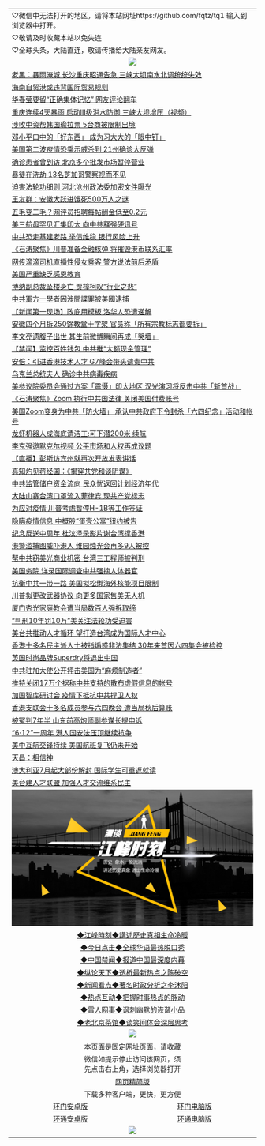  <table>
 
<tr>
<td colspan="2" align=left>
♡微信中无法打开的地区，请将本站网址https://github.com/fqtz/tq1 输入到浏览器中打开。 
 </td>
</tr>
 <tr>
 <td colspan="2" align=left>
♡敬请及时收藏本站以免失连
 </td>
   <tr>
<td colspan="2" align=left>
♡全球头条，大陆直连，敬请传播给大陆亲友网友。
 </td>
</tr>


<tr>
    <td colspan="2" align=center><img src="https://cdn.jsdelivr.net/gh/gyoupiodf/im1/%E7%BD%91%E9%97%A8%E6%96%B0%E9%97%BB1.jpg"></td>
 </tr>

<tr><td colspan="2" align="left"><a href="https://qeb.xfthy.casa/?name=c1184043&key=xcyufvbtjvhwwrpc&from=gy2">老黑：暴雨淹城 长沙重庆昭通告急 三峡大坝南水北调统统失效</a></td></tr>
<tr><td colspan="2" align="left"><a href="https://qeb.xfthy.casa/?name=c1184046&key=xcyufvbtjvhwwrpc&from=gy2">海南自贸港或违背国际贸易规则</a></td></tr>
<tr><td colspan="2" align="left"><a href="https://qeb.xfthy.casa/?name=c1184062&key=xcyufvbtjvhwwrpc&from=gy2">华春莹要留“正确集体记忆” 网友评论翻车</a></td></tr>
<tr><td colspan="2" align="left"><a href="https://qeb.xfthy.casa/?name=c1184089&key=xcyufvbtjvhwwrpc&from=gy2">重庆连续4天暴雨  启动Ⅲ级洪水防御  三峡大坝增压（视频）</a></td></tr>
<tr><td colspan="2" align="left"><a href="https://qeb.xfthy.casa/?name=c1184071&key=xcyufvbtjvhwwrpc&from=gy2">涉收中资帮韩国瑜拉票 5台商被限制出境</a></td></tr>
<tr><td colspan="2" align="left"><a href="https://qeb.xfthy.casa/?name=c1184105&key=xcyufvbtjvhwwrpc&from=gy2">邓小平口中的「好东西」 成为习大大的「眼中钉」</a></td></tr>
<tr><td colspan="2" align="left"><a href="https://qeb.xfthy.casa/?name=c1184072&key=xcyufvbtjvhwwrpc&from=gy2">美国第二波疫情恐乘示威杀到 21州确诊大反弹</a></td></tr>
<tr><td colspan="2" align="left"><a href="https://qeb.xfthy.casa/?name=c1184063&key=xcyufvbtjvhwwrpc&from=gy2">确诊患者曾到访 北京多个批发市场暂停营业</a></td></tr>
<tr><td colspan="2" align="left"><a href="https://qeb.xfthy.casa/?name=c1184059&key=xcyufvbtjvhwwrpc&from=gy2">暴徒在洗劫 13名芝加哥警察视而不见</a></td></tr>
<tr><td colspan="2" align="left"><a href="https://qeb.xfthy.casa/?name=c1184069&key=xcyufvbtjvhwwrpc&from=gy2">迫害法轮功细则 河北沧州政法委加密文件曝光</a></td></tr>
<tr><td colspan="2" align="left"><a href="https://qeb.xfthy.casa/?name=c1184042&key=xcyufvbtjvhwwrpc&from=gy2">王友群：安徽大跃进饿死500万人之谜</a></td></tr>
<tr><td colspan="2" align="left"><a href="https://qeb.xfthy.casa/?name=c1184077&key=xcyufvbtjvhwwrpc&from=gy2">五毛变二毛？网评员招聘每帖酬金低至0.2元</a></td></tr>
<tr><td colspan="2" align="left"><a href="https://qeb.xfthy.casa/?name=c1184051&key=xcyufvbtjvhwwrpc&from=gy2">美三航母罕见汇集印太 向中共释强硬讯号</a></td></tr>
<tr><td colspan="2" align="left"><a href="https://qeb.xfthy.casa/?name=c1184052&key=xcyufvbtjvhwwrpc&from=gy2">中共恐走基建老路 举债维稳 银行风险上升</a></td></tr>
<tr><td colspan="2" align="left"><a href="https://qeb.xfthy.casa/?name=c1184065&key=xcyufvbtjvhwwrpc&from=gy2">《石涛聚焦》川普准备金融核弹 将摧毁港币联系汇率</a></td></tr>
<tr><td colspan="2" align="left"><a href="https://qeb.xfthy.casa/?name=c1184088&key=xcyufvbtjvhwwrpc&from=gy2">网传滴滴司机直播性侵女乘客 警方说法前后矛盾</a></td></tr>
<tr><td colspan="2" align="left"><a href="https://qeb.xfthy.casa/?name=c1184079&key=xcyufvbtjvhwwrpc&from=gy2">美国严重缺乏感恩教育</a></td></tr>
<tr><td colspan="2" align="left"><a href="https://qeb.xfthy.casa/?name=c1184045&key=xcyufvbtjvhwwrpc&from=gy2">博纳副总裁坠楼身亡 贾樟柯叹“行业之悲”</a></td></tr>
<tr><td colspan="2" align="left"><a href="https://qeb.xfthy.casa/?name=c1184076&key=xcyufvbtjvhwwrpc&from=gy2">中共軍方一學者因涉間諜罪被美國逮捕</a></td></tr>
<tr><td colspan="2" align="left"><a href="https://qeb.xfthy.casa/?name=c1184064&key=xcyufvbtjvhwwrpc&from=gy2">【新闻第一现场】政庇用模板 洛华人恐遭递解</a></td></tr>
<tr><td colspan="2" align="left"><a href="https://qeb.xfthy.casa/?name=c1184106&key=xcyufvbtjvhwwrpc&from=gy2">安徽四个月拆250馀教堂十字架 官员称「所有宗教标志都要拆」</a></td></tr>
<tr><td colspan="2" align="left"><a href="https://qeb.xfthy.casa/?name=c1184107&key=xcyufvbtjvhwwrpc&from=gy2">李文亮遗腹子出世 其生前微博瞬间再成「哭墙」</a></td></tr>
<tr><td colspan="2" align="left"><a href="https://qeb.xfthy.casa/?name=c1184090&key=xcyufvbtjvhwwrpc&from=gy2">【禁闻】监控百姓钱包 中共推“大额现金管理”</a></td></tr>
<tr><td colspan="2" align="left"><a href="https://qeb.xfthy.casa/?name=c1184087&key=xcyufvbtjvhwwrpc&from=gy2">安倍：引进香港技术人才 G7峰会带头谴责中共</a></td></tr>
<tr><td colspan="2" align="left"><a href="https://qeb.xfthy.casa/?name=c1184056&key=xcyufvbtjvhwwrpc&from=gy2">乌克兰总统夫人 确诊中共病毒疾病</a></td></tr>
<tr><td colspan="2" align="left"><a href="https://qeb.xfthy.casa/?name=c1184104&key=xcyufvbtjvhwwrpc&from=gy2">美参议院委员会通过方案「震慑」印太地区 汉光演习将反击中共「斩首战」</a></td></tr>
<tr><td colspan="2" align="left"><a href="https://qeb.xfthy.casa/?name=c1184070&key=xcyufvbtjvhwwrpc&from=gy2">《石涛聚焦》Zoom 执行中共国法律 关闭美国付费账号</a></td></tr>
<tr><td colspan="2" align="left"><a href="https://qeb.xfthy.casa/?name=c1184108&key=xcyufvbtjvhwwrpc&from=gy2">美国Zoom变身为中共「防火墙」 承认中共政府下令封杀「六四纪念」活动和帐号</a></td></tr>
<tr><td colspan="2" align="left"><a href="https://qeb.xfthy.casa/?name=c1184073&key=xcyufvbtjvhwwrpc&from=gy2">龙虾机器人成海底清洁工:可下潜200米 续航</a></td></tr>
<tr><td colspan="2" align="left"><a href="https://qeb.xfthy.casa/?name=c1184100&key=xcyufvbtjvhwwrpc&from=gy2">李克强邀默克尔视频 公平市场和人权再成议题</a></td></tr>
<tr><td colspan="2" align="left"><a href="https://qeb.xfthy.casa/?name=c1184050&key=xcyufvbtjvhwwrpc&from=gy2">【直播】彭斯访宾州就再次开放发表讲话</a></td></tr>
<tr><td colspan="2" align="left"><a href="https://qeb.xfthy.casa/?name=c1184103&key=xcyufvbtjvhwwrpc&from=gy2">真知灼见蒋经国：《揭穿共党和谈阴谋》</a></td></tr>
<tr><td colspan="2" align="left"><a href="https://qeb.xfthy.casa/?name=c1184078&key=xcyufvbtjvhwwrpc&from=gy2">中共监管储户资金流向 民众忧返回计划经济年代</a></td></tr>
<tr><td colspan="2" align="left"><a href="https://qeb.xfthy.casa/?name=c1184084&key=xcyufvbtjvhwwrpc&from=gy2">大陆山寨台湾口罩流入菲律宾 现共产党标志</a></td></tr>
<tr><td colspan="2" align="left"><a href="https://qeb.xfthy.casa/?name=c1184057&key=xcyufvbtjvhwwrpc&from=gy2">为应对疫情 川普考虑暂停H-1B等工作签证</a></td></tr>
<tr><td colspan="2" align="left"><a href="https://qeb.xfthy.casa/?name=c1184058&key=xcyufvbtjvhwwrpc&from=gy2">隐瞒疫情信息 中概股“蛋壳公寓”纽约被吿</a></td></tr>
<tr><td colspan="2" align="left"><a href="https://qeb.xfthy.casa/?name=c1184068&key=xcyufvbtjvhwwrpc&from=gy2">纪念反送中周年 杜汶泽录影片谢台湾撑香港</a></td></tr>
<tr><td colspan="2" align="left"><a href="https://qeb.xfthy.casa/?name=c1184047&key=xcyufvbtjvhwwrpc&from=gy2">港警滥捕图威吓港人 维园烛光会再多9人被控</a></td></tr>
<tr><td colspan="2" align="left"><a href="https://qeb.xfthy.casa/?name=c1184086&key=xcyufvbtjvhwwrpc&from=gy2">帮中共窃美光商业机密 台湾三工程师被判刑</a></td></tr>
<tr><td colspan="2" align="left"><a href="https://qeb.xfthy.casa/?name=c1184066&key=xcyufvbtjvhwwrpc&from=gy2">美国务院 详录国际调查中共强摘人体器官</a></td></tr>
<tr><td colspan="2" align="left"><a href="https://qeb.xfthy.casa/?name=c1184102&key=xcyufvbtjvhwwrpc&from=gy2">抗衡中共一带一路 美国拟松绑海外核能项目限制</a></td></tr>
<tr><td colspan="2" align="left"><a href="https://qeb.xfthy.casa/?name=c1184061&key=xcyufvbtjvhwwrpc&from=gy2">川普拟更改武器协议 向更多国家售美无人机</a></td></tr>
<tr><td colspan="2" align="left"><a href="https://qeb.xfthy.casa/?name=c1184097&key=xcyufvbtjvhwwrpc&from=gy2">厦门杏光家庭教会遭当局数百人强拆取缔</a></td></tr>
<tr><td colspan="2" align="left"><a href="https://qeb.xfthy.casa/?name=c1184083&key=xcyufvbtjvhwwrpc&from=gy2">“判刑10年罚10万”美关注法轮功受迫害</a></td></tr>
<tr><td colspan="2" align="left"><a href="https://qeb.xfthy.casa/?name=c1184092&key=xcyufvbtjvhwwrpc&from=gy2">美台共推动人才循环 望打造台湾成为国际人才中心</a></td></tr>
<tr><td colspan="2" align="left"><a href="https://qeb.xfthy.casa/?name=c1184094&key=xcyufvbtjvhwwrpc&from=gy2">香港十多名民主派人士被指煽惑非法集结 30年来首因六四集会被检控</a></td></tr>
<tr><td colspan="2" align="left"><a href="https://qeb.xfthy.casa/?name=c1184067&key=xcyufvbtjvhwwrpc&from=gy2">英国时尚品牌Superdry将退出中国</a></td></tr>
<tr><td colspan="2" align="left"><a href="https://qeb.xfthy.casa/?name=c1184101&key=xcyufvbtjvhwwrpc&from=gy2">中共驻加大使公开抨击美国为“麻烦制造者”</a></td></tr>
<tr><td colspan="2" align="left"><a href="https://qeb.xfthy.casa/?name=c1184095&key=xcyufvbtjvhwwrpc&from=gy2">推特关闭17万个据称中共支持的散布虚假信息的帐号</a></td></tr>
<tr><td colspan="2" align="left"><a href="https://qeb.xfthy.casa/?name=c1184109&key=xcyufvbtjvhwwrpc&from=gy2">加国智库研讨会 疫情下抵抗中共捍卫人权</a></td></tr>
<tr><td colspan="2" align="left"><a href="https://qeb.xfthy.casa/?name=c1184098&key=xcyufvbtjvhwwrpc&from=gy2">香港支联会十多名成员参与六四晚会 遭当局秋后算账</a></td></tr>
<tr><td colspan="2" align="left"><a href="https://qeb.xfthy.casa/?name=c1184085&key=xcyufvbtjvhwwrpc&from=gy2">被冤判7年半 山东前高炮师副参谋长提申诉</a></td></tr>
<tr><td colspan="2" align="left"><a href="https://qeb.xfthy.casa/?name=c1184099&key=xcyufvbtjvhwwrpc&from=gy2">“6·12”一周年 港人国安法压顶继续抗争</a></td></tr>
<tr><td colspan="2" align="left"><a href="https://qeb.xfthy.casa/?name=c1184082&key=xcyufvbtjvhwwrpc&from=gy2">美中互航交锋持续 美国航班复飞仍未开始</a></td></tr>
<tr><td colspan="2" align="left"><a href="https://qeb.xfthy.casa/?name=c1184091&key=xcyufvbtjvhwwrpc&from=gy2">天昌：相信神</a></td></tr>
<tr><td colspan="2" align="left"><a href="https://qeb.xfthy.casa/?name=c1184093&key=xcyufvbtjvhwwrpc&from=gy2">澳大利亚7月起大部份解封 国际学生可重返就读</a></td></tr>
<tr><td colspan="2" align="left"><a href="https://qeb.xfthy.casa/?name=c1184096&key=xcyufvbtjvhwwrpc&from=gy2">美台建人才联盟 加强人才交流维系民主</a></td></tr>

 <tr>
   <td colspan="2" align=center><img src="https://github.com/gyoupiodf/im1/blob/master/jf-1.jpg"></td>
  </tr>
   <tr>
   <td colspan="2" align=center> 
<a href="https://xdihm.casa/oo.aspx?name=c922850&key=sdxhftoyfkhpuaxy&from=gy2&tag=9877">◆江峰時刻◆講述歷史真相生命冷暖</a><br/>
    </td>
  </tr>
   <tr>
   <td colspan="2" align=center> 
<a href="https://xdihm.casa/oo.aspx?name=c816850&key=sdxhftoyfkhpuaxy&from=gy2&tag=9877">◆今日点击◆全球华语最热脱口秀</a><br/>
    </td>
  </tr>
  <tr>
  <td colspan="2" align=center>
<a href="https://xdihm.casa/oo.aspx?name=c816860&key=sdxhftoyfkhpuaxy&from=gy2&tag=99733110">◆中国禁闻◆报道中国最深度内幕</a><br/>
   </tr>
  <tr>
     <td colspan="2" align=center>
<a href="https://xdihm.casa/oo.aspx?name=c816855&key=sdxhftoyfkhpuaxy&from=gy2&tag=997110">◆纵论天下◆透析最新热点之陈破空</a><br/>
   </tr>
   <tr>
      <td colspan="2" align=center>
<a href="https://xdihm.casa/oo.aspx?name=c838308&key=sdxhftoyfkhpuaxy&from=gy2&tag=9973110">◆新闻看点◆著名时政分析之李沐阳</a><br/>
   </tr>
   <tr>
     <td colspan="2" align=center>
<a href="https://xdihm.casa/oo.aspx?name=c816852&key=sdxhftoyfkhpuaxy&from=gy2&tag=9733110">◆热点互动◆把握时事热点的脉动</a><br/>
   </tr>
   <tr>
      <td colspan="2" align=center>
<a href="https://xdihm.casa/oo.aspx?name=c816694&key=sdxhftoyfkhpuaxy&from=gy2&tag=93310">◆雷人网事◆讽刺幽默的诙谐小品</a><br/>
   </tr>
   <tr>
    <td colspan="2" align=center>
<a href="https://xdihm.casa/oo.aspx?name=c816650&key=sdxhftoyfkhpuaxy&from=gy2&tag=9973110">◆老北京茶馆◆谈笑间体会深层思考</a><br/>
   </tr>

  <tr>
    <td colspan="2" align="center"><img src="https://cdn.jsdelivr.net/gh/opipe/up/oGate65.jpg"/></td>
  </tr>
  <tr>
    <td colspan="2" align="center">本页面是固定网址页面，请收藏</td>
  <tr>
  <tr>
    <td colspan="2" align="center">微信如提示停止访问该网页，须<br/>先点击右上角，选择浏览器打开</td>
  <tr>
  <tr>
    <td colspan="2" align="center"><a href="https://gitcdn.xyz/cdn/otiny/up/master/show004.htm">网页精简版</a></td>
  </tr>
  <tr>
    <td colspan="2" align="center">下载多种客户端，更快，更方便</td>
  <tr>
  <tr>
    <td align="center"><a href="https://cdn.jsdelivr.net/gh/opipe/up/oGatea.apk">环门安卓版</a></td>
    <td align="center"><a href="https://cdn.jsdelivr.net/gh/opipe/up/oGate.zip">环门电脑版</a></td>
  </tr>
  <tr>
    <td align="center"><a href="https://cdn.jsdelivr.net/gh/opipe/up/oPipe.apk">环通安卓版</a></td>
    <td align="center"><a href="https://raw.githubusercontent.com/opipe/up/master/oPipe.zip">环通电脑版</a></td>
  </tr>
  <tr>
    <td colspan="2" align="center"><img src="https://cdn.jsdelivr.net/gh/opipe/up/oGate640.jpg"/></td>
  </tr>
</table>
